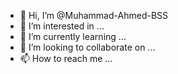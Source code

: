 - 👋 Hi, I’m @Muhammad-Ahmed-BSS
- 👀 I’m interested in ...
- 🌱 I’m currently learning ...
- 💞️ I’m looking to collaborate on ...
- 📫 How to reach me ...

<!---
Muhammad-Ahmed-BSS/Muhammad-Ahmed-BSS is a ✨ special ✨ repository because its `README.md` (this file) appears on your GitHub profile.
You can click the Preview link to take a look at your changes.
--->
